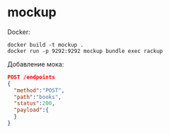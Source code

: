 # mockup
Docker:

```
docker build -t mockup .
docker run -p 9292:9292 mockup bundle exec rackup
```
Добавление мока:

```json
POST /endpoints
{
  "method":"POST", 
  "path":"books", 
  "status":200, 
  "payload":{
  }
}
```
